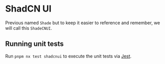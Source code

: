 # ShadCN UI

Previous named `Shade` but to keep it easier to reference and remember, we will call this `ShadeCNUI`.

## Running unit tests

Run `pnpm nx test shadcnui` to execute the unit tests via [Jest](https://kbve.com/application/javascript).

